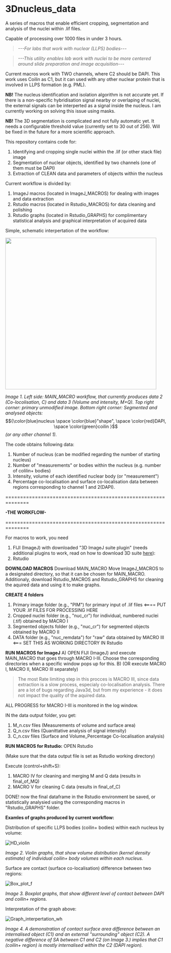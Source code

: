 # 3Dnucleus_data
A series of macros that enable efficient cropping, segmentation and analysis of the nuclei within .lif files. 

Capable of processing over 1000 files in under 3 hours. 

>_---For labs that work with nuclear (LLPS) bodies---_

>_---This utility enables lab work with nuclei to be more centered around slide preparation and image acquisition---_

Current macros work with TWO channels, where C2 should be DAPI. This work uses Coilin as C1, but it can used with any other nuclear protein that is involved in LLPS formation (e.g. PML). 


__NB!__ The nucleus identification and isolation algorithm is not accurate yet. If there is a non-specific hybridisation signal nearby or overlaping of nuclei, the external signals can be interperted as a signal inside the nucleus.
I am currently working on solving this issue using masks.

__NB!__ The 3D segmentation is complicated and not fully automatic yet. It needs a configurable threshold value (currently set to 30 out of 256). Will be fixed in the future for a more scientific approach. 

This repository contains code for:
1) Identifying and cropping single nuclei within the .lif (or other stack file) image
2) Segmentation of nuclear objects, identified by two channels (one of them must be DAPI)
3) Extraction of CLEAN data and parameters of objects within the nucleus

Current workflow is divided by:
1) ImageJ macros (located in ImageJ_MACROS) for dealing with images and data extraction
2) Rstudio macros (located in Rstudio_MACROS) for data cleaning and polishing
3) Rstudio graphs (located in Rstudio_GRAPHS) for complimentary statistical analysis and graphical interpretation of acquired data

Simple, schematic interpertation of the workflow:

<img src="https://github.com/user-attachments/assets/644c2e43-ca8e-4f0a-8952-e350a90367f8" width="473">

_Image 1. Left side: MAIN_MACRO workflow, that currently produces data 2 (Co-locolisation, C) and data 3 (Volume and intensity, M+Q).
Top right corner: primary unmodified image. 
Bottom right corner: Segmented and analysed objects:_ $${\color{blue}nucleus \space \color{blue}"shape", \space \color{red}DAPI, \space \color{green}coilin }$$ _(or any other channel 1)._

The code obtains following data:
1) Number of nucleus (can be modified regarding the number of starting nucleus)
2) Number of "measurements" or bodies within the nucleus (e.g. number of colilin+ bodies)
3) Intensity, volume of each identified nuclear body (or "measurement")
4) Percentage co-localisation and surface co-localisation data between regions corresponding to channel 1 and 2(DAPI).

==============================================================

__-THE WORKFLOW-__

==============================================================

For macros to work, you need
1) FIJI (ImageJ) with downloaded "3D ImageJ suite plugin" (needs additional plugins to work, read on how to download 3D suite [here](https://mcib3d.frama.io/3d-suite-imagej/)):
2) Rstudio

__DOWNLOAD MACROS__
Download MAIN_MACRO
Move ImageJ_MACROS to a designated directory, so that it can be chosen for MAIN_MACRO.
Additionaly, download Rstudio_MACROS and Rstudio_GRAPHS for cleaning the aquired data and using it to make graphs.

__CREATE 4 folders__
1) Primary image folder (e.g., "PIM") for primary input of .lif files <==== PUT YOUR .lif FILES FOR PROCESSING HERE
2) Cropped nuclei folder (e.g., "nuc_cr") for individual, numbered nuclei (.tif) obtained by MACRO I
3) Segmented objects folder (e.g., "nuc_cr") for segmented objects obtained by MACRO II
4) DATA folder (e.g., "nuc_remdata") for "raw" data obtained by MACRO III <=== SET THIS AS WORKING DIRECTORY IN Rstudio

__RUN MACROS for ImageJ__
A) OPEN FIJI (ImageJ) and execute MAIN_MACRO that goes through MACRO I-III. Choose the corresponding directories when a specific window pops up for this.
B) (OR execute MACRO I, MACRO II, MACRO III separately)

> The most Rate limiting step in this procces is MACRO III, since data extraction is a slow process, especialy co-localisation analysis. There are a lot of bugs regarding Java3d, but from my experience - it does not impact the quality of the aquired data.

ALL PROGRESS for MACRO I-III is monitored in the log window.

IN the data output folder, you get:
1) M_n.csv files (Measurements of volume and surface area)
2) Q_n.csv files (Quanittative analysis of signal intensity)
3) C_n.csv files (Surface and Volume_Percentage Co-localisation analysis)

__RUN MACROS for Rstudio:__
OPEN Rstudio

(Make sure that the data output file is set as Rstudio working directory)

Execute (control+shift+S):
1) MACRO IV for cleaning and merging M and Q data (results in final_of_MQ)
2) MACRO V for cleaning C data (results in final_of_C)

DONE! now the final dataframe in the Rstudio environment be saved, or statistically analysied using the corresponding macros in "Rstudio_GRAPHS" folder.

__Examles of graphs produced by current workflow:__

Distribution of specific LLPS bodies (coilin+ bodies) within each nucleus by volume:

![HD_violin](https://github.com/user-attachments/assets/1611c9c1-de60-4e85-9763-a6923d29c3b8)

_Image 2. Violin graphs, that show volume distribution (kernel density estimate) of individual coilin+ body volumes within each nucleus._

Surface are contact (surface co-localisation) difference between two regions: 

![Box_plot_f](https://github.com/user-attachments/assets/d82b193c-7b09-4a14-beda-7b9db3d97600)

_Image 3. Boxplot graphs, that show different level of contact between DAPI and coilin+ regions._ 

Interpretation of the graph above:  

![Graph_interpertation_wh](https://github.com/user-attachments/assets/72e6e0b4-862f-4a47-9582-9cff67691a76)

_Image 4. A demonstration of contact surface area difference between an internalised object (C1) and an external "surrounding" object (C2). A negative difference of SA between C1 and C2 (on Image 3.) implies that C1 (coilin+ region) is mostly internalised within the C2 (DAPI region)._






